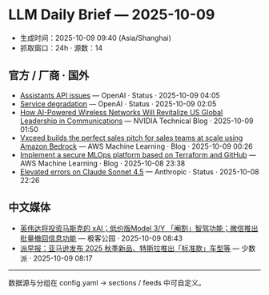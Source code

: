 # LLM Daily Brief — 2025-10-09

- 生成时间：2025-10-09 09:40 (Asia/Shanghai)
- 抓取窗口：24h · 源数：14


## 官方 / 厂商 · 国外

- [Assistants API issues](https://status.openai.com//incidents/01K72AY1FMJ816Z1YYMJWAP0C9) — OpenAI · Status · 2025-10-09 04:05
- [Service degradation](https://status.openai.com//incidents/01K72C2CYFJ5GDBAXDQMHT3E90) — OpenAI · Status · 2025-10-09 02:05
- [How AI-Powered Wireless Networks Will Revitalize US Global Leadership in Communications](https://blogs.nvidia.com/blog/ai-6g-telecommunications/) — NVIDIA Technical Blog · 2025-10-09 01:50
- [Vxceed builds the perfect sales pitch for sales teams at scale using Amazon Bedrock](https://aws.amazon.com/blogs/machine-learning/vxceed-builds-the-perfect-sales-pitch-for-sales-teams-at-scale-using-amazon-bedrock/) — AWS Machine Learning · Blog · 2025-10-09 00:26
- [Implement a secure MLOps platform based on Terraform and GitHub](https://aws.amazon.com/blogs/machine-learning/implement-a-secure-mlops-platform-based-on-terraform-and-github/) — AWS Machine Learning · Blog · 2025-10-08 23:38
- [Elevated errors on Claude Sonnet 4.5](https://status.claude.com/incidents/lpfzpqcg3m2s) — Anthropic · Status · 2025-10-08 22:26


## 中文媒体

- [英伟达将投资马斯克的 xAI；低价版Model 3/Y 「阉割」智驾功能；微信推出批量撤回信息功能](http://www.geekpark.net/news/354778) — 极客公园 · 2025-10-09 08:43
- [派早报：亚马逊发布 2025 秋季新品、特斯拉推出「标准款」车型等](https://sspai.com/post/102945) — 少数派 · 2025-10-09 08:17

---
数据源与分组在 config.yaml → sections / feeds 中可自定义。
